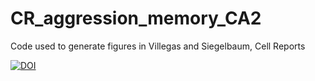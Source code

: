 # CR_aggression_memory_CA2
Code used to generate figures in Villegas and Siegelbaum, Cell Reports

[![DOI](https://zenodo.org/badge/DOI/10.5281/zenodo.15368748.svg)](https://doi.org/10.5281/zenodo.15368748)
